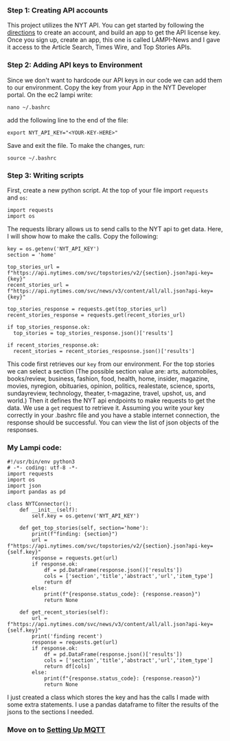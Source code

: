 ### Step 1: Creating API accounts
This project utilizes the NYT API. You can get started by following the [directions](https://developer.nytimes.com/get-started) to create an account, and build an app to get the API license key. Once you sign up, create an app, this one is called LAMPI-News and I gave it access to the Article Search, Times Wire, and Top Stories APIs. 

### Step 2: Adding API keys to Environment
Since we don't want to hardcode our API keys in our code we can add them to our environment. Copy the key from your App in the NYT Developer portal. On the ec2 lampi write:
```
nano ~/.bashrc
```
add the following line to the end of the file:
```
export NYT_API_KEY="<YOUR-KEY-HERE>"
```
Save and exit the file. To make the changes, run:
```
source ~/.bashrc
```
### Step 3: Writing scripts
First, create a new python script. At the top of your file import `requests ` and `os`:
```
import requests
import os
```
The requests library allows us to send calls to the NYT api to get data. Here, I will show how to make the calls. Copy the following:
```
key = os.getenv('NYT_API_KEY')
section = 'home'

top_stories_url = f"https://api.nytimes.com/svc/topstories/v2/{section}.json?api-key={key}"
recent_stories_url = f"https://api.nytimes.com/svc/news/v3/content/all/all.json?api-key={key}"

top_stories_response = requests.get(top_stories_url)
recent_stories_response = requests.get(recent_stories_url)

if top_stories_response.ok:
  top_stories = top_stories_response.json()['results']

if recent_stories_response.ok:
  recent_stories = recent_stories_resposnse.json()['results']
```
This code first retrieves our `key` from our environment. For the top stories we can select a section (The possible section value are: arts, automobiles, books/review, business, fashion, food, health, home, insider, magazine, movies, nyregion, obituaries, opinion, politics, realestate, science, sports, sundayreview, technology, theater, t-magazine, travel, upshot, us, and world.) Then it defines the NYT api endpoints to make requests to get the data. We use a `get` request to retrieve it. Assuming you write your key correctly in your .bashrc file and you have a stable internet connection, the response should be successful. You can view the list of json objects of the responses. 

### My Lampi code:
```
#!/usr/bin/env python3
# -*- coding: utf-8 -*-
import requests
import os
import json
import pandas as pd

class NYTConnector():
    def __init__(self):
        self.key = os.getenv('NYT_API_KEY')
        
    def get_top_stories(self, section='home'):
        print(f"finding: {section}")
        url = f"https://api.nytimes.com/svc/topstories/v2/{section}.json?api-key={self.key}"
        response = requests.get(url)
        if response.ok:
            df = pd.DataFrame(response.json()['results'])
            cols = ['section','title','abstract','url','item_type']
            return df
        else:
            print(f"{response.status_code}: {response.reason}")
            return None
    
    def get_recent_stories(self):
        url = f"https://api.nytimes.com/svc/news/v3/content/all/all.json?api-key={self.key}"
        print('finding recent')
        response = requests.get(url)
        if response.ok:
            df = pd.DataFrame(response.json()['results'])
            cols = ['section','title','abstract','url','item_type']
            return df[cols]
        else:
            print(f"{response.status_code}: {response.reason}")
            return None
```
I just created a class which stores the key and has the calls I made with some extra statements. I use a pandas dataframe to filter the results of the jsons to the sections I needed. 

### Move on to [Setting Up MQTT](../Setting%20Up%20MQTT)
